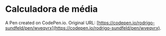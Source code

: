 # Calculadora de média 

A Pen created on CodePen.io. Original URL: [https://codepen.io/rodrigo-sundfeld/pen/wveqvrx](https://codepen.io/rodrigo-sundfeld/pen/wveqvrx).


